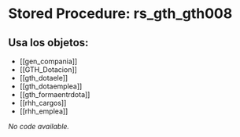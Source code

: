 # Stored Procedure: rs_gth_gth008

## Usa los objetos:
- [[gen_compania]]
- [[GTH_Dotacion]]
- [[gth_dotaele]]
- [[gth_dotaemplea]]
- [[gth_formaentrdota]]
- [[rhh_cargos]]
- [[rhh_emplea]]

*No code available.*
